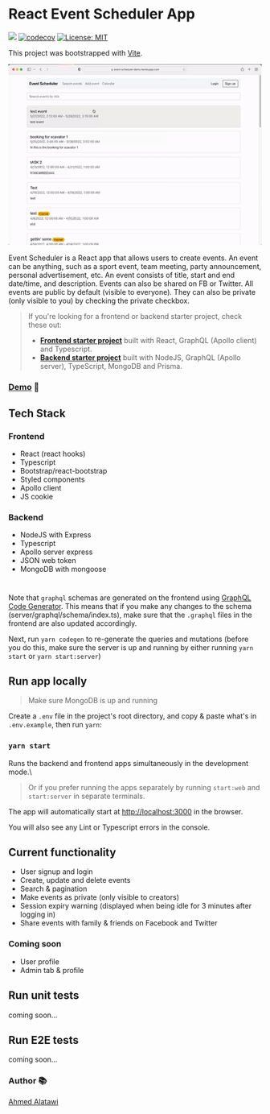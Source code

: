 # React Event Scheduler App

![](https://github.com/AhmedAlatawi/react-event-scheduler/actions/workflows/main.yml/badge.svg)
[![codecov](https://codecov.io/gh/AhmedAlatawi/react-event-scheduler/graph/badge.svg?token=EG9GTUBOUE)](https://codecov.io/gh/AhmedAlatawi/react-event-scheduler)
[![License: MIT](https://img.shields.io/github/license/AhmedAlatawi/react-event-scheduler)](https://github.com/AhmedAlatawi/react-event-scheduler/blob/master/LICENSE)

This project was bootstrapped with [Vite](https://vite.dev/).

![](./images/react-event-pic.gif)

Event Scheduler is a React app that allows users to create events. An event can be anything, such as a sport event, team meeting, party announcement, personal advertisement, etc. An event consists of title, start and end date/time, and description. Events can also be shared on FB or Twitter.
All events are public by default (visible to everyone). They can also be private (only visible to you) by checking the private checkbox.

> If you're looking for a frontend or backend starter project, check these out:
>
> - **[Frontend starter project](https://github.com/ahmedalatawi/react-graphql-starter)** built with React, GraphQL (Apollo client) and Typescript.
> - **[Backend starter project](https://github.com/ahmedalatawi/nodejs-graphql-fake-api)** built with NodeJS, GraphQL (Apollo server), TypeScript, MongoDB and Prisma.

### [Demo](https://react-event-scheduler.vercel.app/) :movie_camera:

## Tech Stack

### Frontend

- React (react hooks)
- Typescript
- Bootstrap/react-bootstrap
- Styled components
- Apollo client
- JS cookie

### Backend

- NodeJS with Express
- Typescript
- Apollo server express
- JSON web token
- MongoDB with mongoose

#

Note that `graphql` schemas are generated on the frontend using [GraphQL Code Generator](https://www.graphql-code-generator.com/docs/getting-started). This means that if you make any changes to the schema (server/graphql/schema/index.ts), make sure that the `.graphql` files in the frontend are also updated accordingly.

Next, run `yarn codegen` to re-generate the queries and mutations (before you do this, make sure the server is up and running by either running `yarn start` or `yarn start:server`)

## Run app locally

> Make sure MongoDB is up and running

Create a `.env` file in the project's root directory, and copy & paste what's in `.env.example`, then run `yarn`:

### `yarn start`

Runs the backend and frontend apps simultaneously in the development mode.\

> Or if you prefer running the apps separately by running `start:web` and `start:server` in separate terminals.

The app will automatically start at [http://localhost:3000](http://localhost:3000) in the browser.

You will also see any Lint or Typescript errors in the console.

## Current functionality

- User signup and login
- Create, update and delete events
- Search & pagination
- Make events as private (only visible to creators)
- Session expiry warning (displayed when being idle for 3 minutes after logging in)
- Share events with family & friends on Facebook and Twitter

### Coming soon

- User profile
- Admin tab & profile

## Run unit tests

coming soon...

## Run E2E tests

coming soon...

### Author :books:

[Ahmed Alatawi](https://github.com/AhmedAlatawi)
